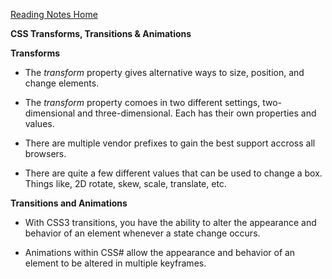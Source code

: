 [Reading Notes Home](https://d-d-wolfe.github.io/reading-notes/)

**CSS Transforms, Transitions & Animations**

**Transforms**

- The *transform* property gives alternative ways to size, position, and change elements.

- The *transform* property comoes in two different settings, two-dimensional and three-dimensional. Each has their own properties and values.

- There are multiple vendor prefixes to gain the best support accross all browsers.

- There are quite a few different values that can be used to change a box. Things like, 2D rotate, skew, scale, translate, etc.

**Transitions and Animations**

- With CSS3 transitions, you have the ability to alter the appearance and behavior of an element whenever a state change occurs.

- Animations within CSS# allow the appearance and behavior of an element to be altered in multiple keyframes.

